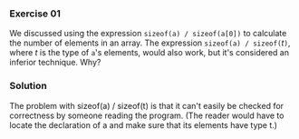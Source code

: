 ### Exercise 01

We discussed using the expression `sizeof(a) / sizeof(a[0])` to calculate the
number of elements in an array. The expression `sizeof(a) / sizeof(`_t_`)`,
where _t_ is the type of `a`'s elements, would also work, but it's considered an
inferior technique. Why?

### Solution

The problem with sizeof(a) / sizeof(t) is that it can't easily be checked for correctness by someone reading the program.
(The reader would have to locate the declaration of a and make sure that its elements have type t.)
